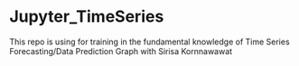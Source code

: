 # Jupyter_TimeSeries
This repo is using for training in the fundamental knowledge of Time Series Forecasting/Data Prediction Graph with Sirisa Kornnawawat
